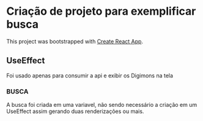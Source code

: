 # Criação de projeto para exemplificar busca 

This project was bootstrapped with [Create React App](https://github.com/facebook/create-react-app).

## UseEffect

Foi usado apenas para consumir a api e exibir os Digimons na tela

### BUSCA

A busca foi criada em uma variavel, não sendo necessário a criação em um UseEffect assim gerando duas renderizações ou mais.

